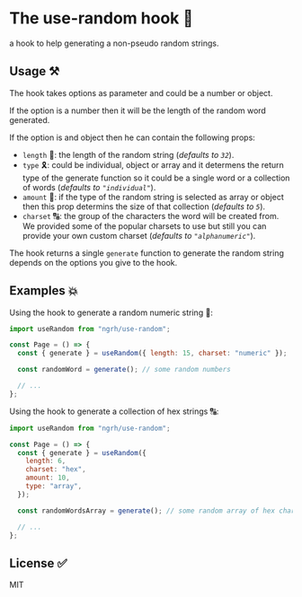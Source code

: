 # The use-random hook 🚀

a hook to help generating a non-pseudo random strings.

## Usage ⚒️

The hook takes options as parameter and could be a number or object.

If the option is a number then it will be the length of the random word generated.

If the option is and object then he can contain the following props:

- `length` 📏: the length of the random string (_defaults to `32`_).
- `type` 🎗️: could be individual, object or array and it determens the return type of the generate function so it could be a single word or a collection of words (_defaults to `"individual"`_).
- `amount` 📶: if the type of the random string is selected as array or object then this prop determins the size of that collection (_defaults to `5`_).
- `charset` 🔠: the group of the characters the word will be created from. We provided some of the popular charsets to use but still you can provide your own custom charset (_defaults to `"alphanumeric"`_).

The hook returns a single `generate` function to generate the random string depends on the options you give to the hook.

## Examples 💥

Using the hook to generate a random numeric string 🔢:

```js
import useRandom from "ngrh/use-random";

const Page = () => {
  const { generate } = useRandom({ length: 15, charset: "numeric" });

  const randomWord = generate(); // some random numbers

  // ...
};
```

Using the hook to generate a collection of hex strings 🔠:

```js
import useRandom from "ngrh/use-random";

const Page = () => {
  const { generate } = useRandom({
    length: 6,
    charset: "hex",
    amount: 10,
    type: "array",
  });

  const randomWordsArray = generate(); // some random array of hex chars

  // ...
};
```

## License ✅

MIT
